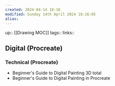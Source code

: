 ```yaml
---
created: 2024-04-14 18:16 
modified: Sunday 14th April 2024 18:16:05
alias: 
---
```

up::  [[Drawing MOC]]
tags:: 
links::
## Digital (Procreate)




### Technical (Procreate)
- Beginner's Guide to Digital Painting 3D total
- Beginner's Guide to Digital Painting in Procreate